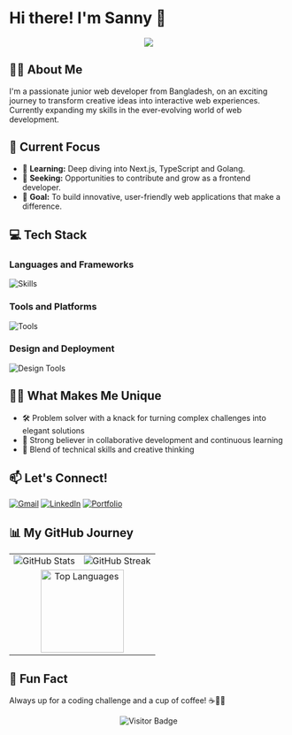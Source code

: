 
# Hi there! I'm Sanny 👋

<p align="center">
  <img src="https://readme-typing-svg.herokuapp.com/?font=Righteous&size=35&center=true&vCenter=true&width=500&height=70&duration=4000&lines=Welcome+to+my+Digital+Space!;Frontend+Developer+in+Progress;Learning+and+Growing+Every+Day" />
</p>

## 👨‍🎓 About Me

I'm a passionate junior web developer from Bangladesh, on an exciting journey to transform creative ideas into interactive web experiences. Currently expanding my skills in the ever-evolving world of web development.

## 🔎 Current Focus

- 🌱 **Learning:** Deep diving into Next.js, TypeScript and Golang.
- 👀 **Seeking:** Opportunities to contribute and grow as a frontend developer.
- 🎯 **Goal:** To build innovative, user-friendly web applications that make a difference.

## 💻 Tech Stack

### Languages and Frameworks
![Skills](https://skillicons.dev/icons?i=javascript,typescript,golang,nodejs,react,nextjs,html,css)

### Tools and Platforms
![Tools](https://skillicons.dev/icons?i=vite,express,mongodb,firebase,git,github)

### Design and Deployment
![Design Tools](https://skillicons.dev/icons?i=tailwind,figma,vercel,netlify)

## 🦸‍♂️ What Makes Me Unique

- 🛠️ Problem solver with a knack for turning complex challenges into elegant solutions
- 🤝 Strong believer in collaborative development and continuous learning
- 🎨 Blend of technical skills and creative thinking

## 📫 Let's Connect!

[![Gmail](https://img.shields.io/badge/Gmail-333333?style=for-the-badge&logo=gmail&logoColor=red)](mailto:raselparvezsanny@gmail.com)
[![LinkedIn](https://img.shields.io/badge/LinkedIn-0077B5?style=for-the-badge&logo=linkedin&logoColor=white)](https://www.linkedin.com/in/im-sanny)
[![Portfolio](https://img.shields.io/badge/Portfolio-FF5722?style=for-the-badge&logo=todoist&logoColor=white)](https://imsanny.vercel.app)

## 📊 My GitHub Journey

<div align="center">
  <table>
    <tr>
      <td><img src="https://github-readme-stats.vercel.app/api?username=im-sanny&show_icons=true&locale=en&theme=tokyonight" alt="GitHub Stats" /></td>
      <td><img src="https://github-readme-streak-stats.herokuapp.com/?user=im-sanny&&theme=tokyonight" alt="GitHub Streak" /></td>
    </tr>
    <tr>
      <td colspan="2" align="center">
        <img src="https://github-readme-stats.vercel.app/api/top-langs?username=im-sanny&show_icons=true&locale=en&layout=compact&theme=tokyonight" alt="Top Languages" height="150px"/>
      </td>
    </tr>
  </table>
</div>

## 🌟 Fun Fact

Always up for a coding challenge and a cup of coffee! ☕👨‍💻

<p align="center">
  <img src="https://visitor-badge.laobi.icu/badge?page_id=im-sanny.im-sanny" alt="Visitor Badge" />
</p>
